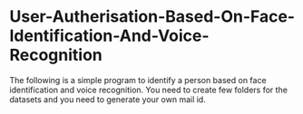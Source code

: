 # User-Autherisation-Based-On-Face-Identification-And-Voice-Recognition
The following is a simple program to identify a person based on face identification and voice recognition.
You need to create few folders for the datasets and you need to generate your own mail id.
